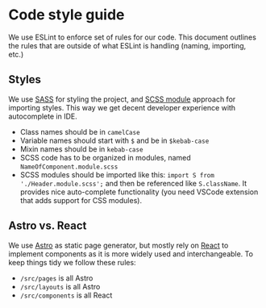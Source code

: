 # Code style guide

We use ESLint to enforce set of rules for our code. This document outlines the rules that are outside of what ESLint is handling (naming, importing, etc.) 


## Styles

We use [SASS](https://sass-lang.com/) for styling the project, and [SCSS module](https://vaihe.com/blog/astro/how-to-use-scss-modules-in-astro/) approach for importing styles. This way we get decent developer experience with autocomplete in IDE.

- Class names should be in `camelCase`
- Variable names should start with `$` and be in `$kebab-case`
- Mixin names should be in `kebab-case`
- SCSS code has to be organized in modules, named `NameOfComponent.module.scss`
- SCSS modules should be imported like this: `import S from './Header.module.scss';` and then be referenced like `S.className`. It provides nice auto-complete functionality (you need VSCode extension that adds support for CSS modules).

## Astro vs. React

We use [Astro](https://astro.build/) as static page generator, but mostly rely on [React](https://react.dev/) to implement components as it is more widely used and interchangeable. To keep things tidy we follow these rules:

- `/src/pages` is all Astro
- `/src/layouts` is all Astro
- `/src/components` is all React